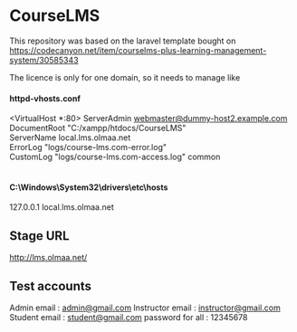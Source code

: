# CourseLMS

This repository was based on the laravel template bought on https://codecanyon.net/item/courselms-plus-learning-management-system/30585343

The licence is only for one domain, so it needs to manage like 

#### httpd-vhosts.conf
<VirtualHost *:80>
    ServerAdmin webmaster@dummy-host2.example.com <br/>
    DocumentRoot "C:/xampp/htdocs/CourseLMS" <br/>
    ServerName local.lms.olmaa.net <br/>
    ErrorLog "logs/course-lms.com-error.log" <br/>
    CustomLog "logs/course-lms.com-access.log" common <br/>
    <br/>
</VirtualHost>

#### C:\Windows\System32\drivers\etc\hosts
127.0.0.1 local.lms.olmaa.net


## Stage URL 
http://lms.olmaa.net/


## Test accounts
Admin email : admin@gmail.com
Instructor email : instructor@gmail.com
Student email : student@gmail.com
password for all : 12345678